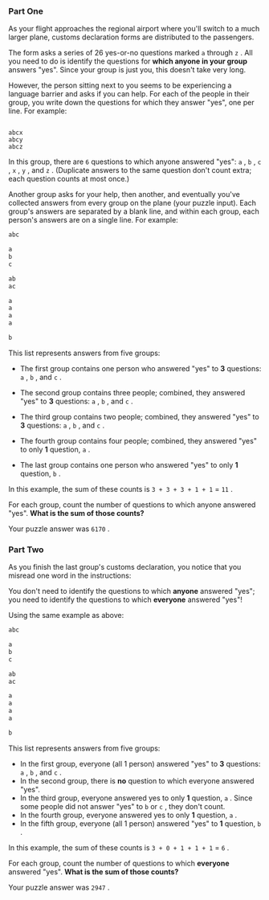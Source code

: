### Part One

As your flight approaches the regional airport where you'll switch to a much larger plane, customs declaration forms are distributed to the passengers.

The form asks a series of 26 yes-or-no questions marked `a` through `z` . All you need to do is identify the questions for **which anyone in your group** answers "yes". Since your group is just you, this doesn't take very long.

However, the person sitting next to you seems to be experiencing a language barrier and asks if you can help. For each of the people in their group, you write down the questions for which they answer "yes", one per line. For example:

``` 

abcx
abcy
abcz
```

In this group, there are `6` questions to which anyone answered "yes": `a` , `b` , `c` , `x` , `y` , and `z` . (Duplicate answers to the same question don't count extra; each question counts at most once.)

Another group asks for your help, then another, and eventually you've collected answers from every group on the plane (your puzzle input). Each group's answers are separated by a blank line, and within each group, each person's answers are on a single line. For example:

``` txt
abc

a
b
c

ab
ac

a
a
a
a

b
```

This list represents answers from five groups:

* The first group contains one person who answered "yes" to **3** questions: `a` ,  `b` , and `c` .
* The second group contains three people; combined, they answered "yes" to **3** questions: `a` ,  `b` , and `c` .

* The third group contains two people; combined, they answered "yes" to **3** questions: `a` ,  `b` , and `c` .
* The fourth group contains four people; combined, they answered "yes" to only **1** question,  `a` .
* The last group contains one person who answered "yes" to only **1** question,  `b` .

In this example, the sum of these counts is `3 + 3 + 3 + 1 + 1` = `11` .

For each group, count the number of questions to which anyone answered "yes". **What is the sum of those counts?**

Your puzzle answer was `6170` .

### Part Two

As you finish the last group's customs declaration, you notice that you misread one word in the instructions:

You don't need to identify the questions to which **anyone** answered "yes"; you need to identify the questions to which **everyone** answered "yes"!

Using the same example as above:

``` txt
abc

a
b
c

ab
ac

a
a
a
a

b
```

This list represents answers from five groups:

* In the first group, everyone (all 1 person) answered "yes" to **3** questions: `a` ,  `b` , and `c` .
* In the second group, there is **no** question to which everyone answered "yes".
* In the third group, everyone answered yes to only **1** question,  `a` . Since some people did not answer "yes" to `b` or `c` , they don't count.
* In the fourth group, everyone answered yes to only **1** question,  `a` .
* In the fifth group, everyone (all 1 person) answered "yes" to **1** question,  `b` .

In this example, the sum of these counts is `3 + 0 + 1 + 1 + 1` = `6` .

For each group, count the number of questions to which **everyone** answered "yes". **What is the sum of those counts?**

Your puzzle answer was `2947` .
